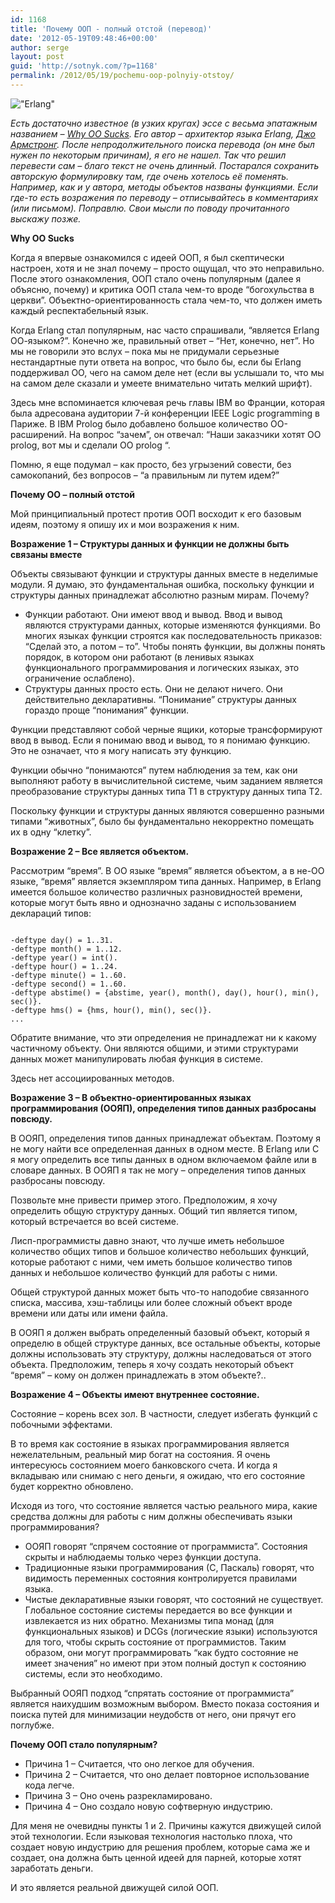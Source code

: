 ```yaml
---
id: 1168
title: 'Почему ООП - полный отстой (перевод)'
date: '2012-05-19T09:48:46+00:00'
author: serge
layout: post
guid: 'http://sotnyk.com/?p=1168'
permalink: /2012/05/19/pochemu-oop-polnyiy-otstoy/
---
```


!["Erlang"](https://sotnyk.github.io/wp-content/uploads/2012/05/Erlang-300x255.png)

_Есть достаточно известное (в узких кругах) эссе с весьма эпатажным названием – [Why OO Sucks](http://www.sics.se/~joe/bluetail/vol1/v1_oo.html). Его автор – архитектор языка Erlang, [Джо Армстронг](http://www.sics.se/~joe/). После непродолжительного поиска перевода (он мне был нужен по некоторым причинам), я его не нашел. Так что решил перевести сам – благо текст не очень длинный. Постарался сохранить авторскую формулировку там, где очень хотелось её поменять. Например, как и у автора, методы объектов названы функциями. Если где-то есть возражения по переводу – отписывайтесь в комментариях (или письмом). Поправлю. Свои мысли по поводу прочитанного выскажу позже._

**Why OO Sucks**

Когда я впервые ознакомился с идеей ООП, я был скептически настроен, хотя и не знал почему – просто ощущал, что это неправильно. После этого ознакомления, ООП стало очень популярным (далее я объясню, почему) и критика ООП стала чем-то вроде “богохульства в церкви”. Объектно-ориентированность стала чем-то, что должен иметь каждый респектабельный язык.

Когда Erlang стал популярным, нас часто спрашивали, “является Erlang ОО-языком?”. Конечно же, правильный ответ – “Нет, конечно, нет”. Но мы не говорили это вслух – пока мы не придумали серьезные нестандартные пути ответа на вопрос, что было бы, если бы Erlang поддерживал ОО, чего на самом деле нет (если вы услышали то, что мы на самом деле сказали и умеете внимательно читать мелкий шрифт).

Здесь мне вспоминается ключевая речь главы IBM во Франции, которая была адресована аудитории 7-й конференции IEEE Logic programming в Париже. В IBM Prolog было добавлено большое количество ОО-расширений. На вопрос “зачем”, он отвечал: “Наши заказчики хотят ОО prolog, вот мы и сделали ОО prolog “.

Помню, я еще подумал – как просто, без угрызений совести, без самокопаний, без вопросов – “а правильным ли путем идем?”

**Почему ОО – полный отстой**

Мой принципиальный протест против ООП восходит к его базовым идеям, поэтому я опишу их и мои возражения к ним.

**Возражение 1 – Структуры данных и функции не должны быть связаны вместе**

Объекты связывают функции и структуры данных вместе в неделимые модули. Я думаю, это фундаментальная ошибка, поскольку функции и структуры данных принадлежат абсолютно разным мирам. Почему?

- Функции работают. Они имеют ввод и вывод. Ввод и вывод являются структурами данных, которые изменяются функциями. Во многих языках функции строятся как последовательность приказов: “Сделай это, а потом – то”. Чтобы понять функции, вы должны понять порядок, в котором они работают (в ленивых языках функционального программирования и логических языках, это ограничение ослаблено).
- Структуры данных просто есть. Они не делают ничего. Они действительно декларативны. “Понимание” структуры данных гораздо проще “понимания” функции.

Функции представляют собой черные ящики, которые трансформируют ввод в вывод. Если я понимаю ввод и вывод, то я понимаю функцию. Это не означает, что я могу написать эту функцию.

Функции обычно “понимаются” путем наблюдения за тем, как они выполняют работу в вычислительной системе, чьим заданием является преобразование структуры данных типа T1 в структуру данных типа T2.

Поскольку функции и структуры данных являются совершенно разными типами “животных”, было бы фундаментально некорректно помещать их в одну “клетку”.

**Возражение 2 – Все является объектом.**

Рассмотрим “время”. В ОО языке “время” является объектом, а в не-ОО языке, “время” является экземпляром типа данных. Например, в Erlang имеется большое количество различных разновидностей времени, которые могут быть явно и однозначно заданы с использованием деклараций типов:

```

-deftype day() = 1..31.
-deftype month() = 1..12.
-deftype year() = int().
-deftype hour() = 1..24.
-deftype minute() = 1..60.
-deftype second() = 1..60.
-deftype abstime() = {abstime, year(), month(), day(), hour(), min(), sec()}.
-deftype hms() = {hms, hour(), min(), sec()}.
...
```

Обратите внимание, что эти определения не принадлежат ни к какому частичному объекту. Они являются общими, и этими структурами данных может манипулировать любая функция в системе.

Здесь нет ассоциированных методов.

**Возражение 3 – В объектно-ориентированных языках программирования (ООЯП), определения типов данных разбросаны повсюду.**

В ООЯП, определения типов данных принадлежат объектам. Поэтому я не могу найти все определенная данных в одном месте. В Erlang или C я могу определить все типы данных в одном включаемом файле или в словаре данных. В ООЯП я так не могу – определения типов данных разбросаны повсюду.

Позвольте мне привести пример этого. Предположим, я хочу определить общую структуру данных. Общий тип является типом, который встречается во всей системе.

Лисп-программисты давно знают, что лучше иметь небольшое количество общих типов и большое количество небольших функций, которые работают с ними, чем иметь большое количество типов данных и небольшое количество функций для работы с ними.

Общей структурой данных может быть что-то наподобие связанного списка, массива, хэш-таблицы или более сложный объект вроде времени или даты или имени файла.

В ООЯП я должен выбрать определенный базовый объект, который я определю в общей структуре данных, все остальные объекты, которые должны использовать эту структуру, должны наследоваться от этого объекта. Предположим, теперь я хочу создать некоторый объект “время” – кому он должен принадлежать в этом объекте?..

**Возражение 4 – Объекты имеют внутреннее состояние.**

Состояние – корень всех зол. В частности, следует избегать функций с побочными эффектами.

В то время как состояние в языках программирования является нежелательным, реальный мир богат на состояния. Я очень интересуюсь состоянием моего банковского счета. И когда я вкладываю или снимаю с него деньги, я ожидаю, что его состояние будет корректно обновлено.

Исходя из того, что состояние является частью реального мира, какие средства должны для работы с ним должны обеспечивать языки программирования?

- ООЯП говорят “спрячем состояние от программиста”. Состояния скрыты и наблюдаемы только через функции доступа.
- Традиционные языки программирования (С, Паскаль) говорят, что видимость переменных состояния контролируется правилами языка.
- Чистые декларативные языки говорят, что состояний не существует. Глобальное состояние системы передается во все функции и извлекается из них обратно. Механизмы типа монад (для функциональных языков) и DCGs (логические языки) используются для того, чтобы скрыть состояние от программистов. Таким образом, они могут программировать “как будто состояние не имеет значения” но имеют при этом полный доступ к состоянию системы, если это необходимо.

Выбранный ООЯП подход “спрятать состояние от программиста” является наихудшим возможным выбором. Вместо показа состояния и поиска путей для минимизации неудобств от него, они прячут его поглубже.

**Почему ООП стало популярным?**

- Причина 1 – Считается, что оно легкое для обучения.
- Причина 2 – Считается, что оно делает повторное использование кода легче.
- Причина 3 – Оно очень разрекламировано.
- Причина 4 – Оно создало новую софтверную индустрию.

Для меня не очевидны пункты 1 и 2. Причины кажутся движущей силой этой технологии. Если языковая технология настолько плоха, что создает новую индустрию для решения проблем, которые сама же и создает, она должна быть ценной идеей для парней, которые хотят заработать деньги.

И это является реальной движущей силой ООП.